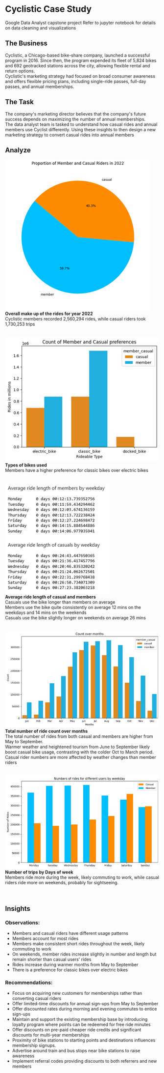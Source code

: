 # Cyclistic Case Study
Google Data Analyst capstone project
Refer to jupyter notebook for details on data cleaning and visualizations

## The Business
Cyclistic, a Chicago-based bike-share company, launched a successful program in 2016. Since then, the program expended its fleet of 5,824 bikes and 692 geotracked stations across the city, allowing flexible rental and return options.<br>
Cyclistic's marketing strategy had focused on broad consumer awareness and offers flexible pricing plans, including single-ride passes, full-day passes, and annual memberships.

## The Task
The company's marketing director believes that the company's future success depends on maximizing the number of annual memberships.<br>
The data analyst team is tasked to understand how casual rides and annual members use Cyclist differently. Using these insights to then design a new marketing strategy to convert casual rides into annual members

## Analyze
![](Images/Members_Casuals_Pie.png)<br>
**Overall make up of the rides for year 2022**<br>
Cyclistic members recorded 2,560,294 rides, while casual riders took 1,730,253 trips <br><br><br>
![](Images/Bike%20Preference.png)<br>
**Types of bikes used**<br>
Members have a higher preference for classic bikes over electric bikes<br><br><br>
![](Images/Avg_trip_length.PNG)<br>
**Average ride length of casual and members**<br>
Casuals use the bike longer than members on average<br>
Members use the bike quite consistently on average 12 mins on the weekdays and 14 mins on the weekends<br>
Casuals use the bike slightly longer on weekends on average 26 mins<br><br><br>
![](Images/Counts%20Over%20Months.png)<br>
**Total number of ride count over months**<br>
The total number of rides from both casual and members are higher from May to September.<br>
Warmer weather and heightened tourism from June to September likely boost casual bike usage, contrasting with the colder Oct to March period.<br>
Casual rider numbers are more affected by weather changes than member riders<br><br><br>
![](Images/DOW.png)<br>
**Number of trips by Days of week**<br>
Members ride more during the week, likely commuting to work, while casual riders ride more on weekends, probably for sightseeing.<br><br><br>
## Insights
### **Observations:**<br> 
*    Members and casual riders have different usage patterns
*    Members account for most rides
*    Members make consistent short rides throughout the week, likely commuting to work
*    On weekends, member rides increase slightly in number and length but remain shorter than casual users' rides
*    Rides increase during warmer months from May to September
*    There is a preference for classic bikes over electric bikes
### **Recommendations:**
*    Focus on acquiring new customers for memberships rather than converting casual riders
*    Offer limited-time discounts for annual sign-ups from May to September
*    Offer discounted rates during morning and evening commutes to entice sign-ups
*    Maintain and support the existing membership base by introducing loyalty program where points can be redeemed for free ride minutes
*    Offer discounts on pre-paid cheaper ride credits and significant discounts for multi-year memberships
*    Proximity of bike stations to starting points and destinations influences membership signups.
*    Advertise around train and bus stops near bike stations to raise awareness
*    Implement referral codes providing discounts to both referrers and new members
